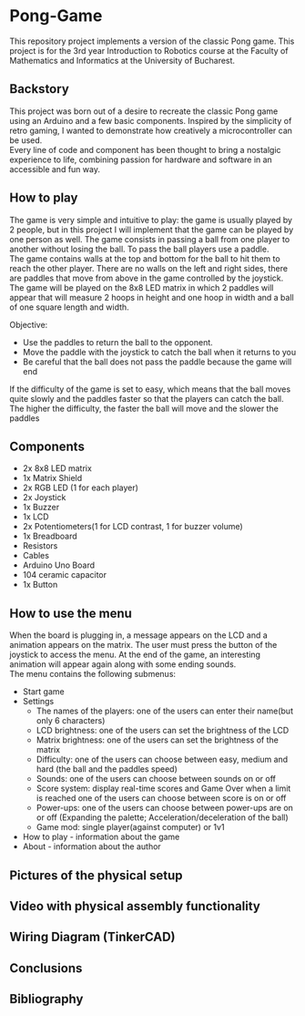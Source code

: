 # Pong-Game
This repository project implements a version of the classic Pong game. This project is for the 3rd year Introduction to Robotics course at the Faculty of Mathematics and Informatics at the University of Bucharest.

## Backstory
This project was born out of a desire to recreate the classic Pong game using an Arduino and a few basic components. Inspired by the simplicity of retro gaming, I wanted to demonstrate how creatively a microcontroller can be used.  
Every line of code and component has been thought to bring a nostalgic experience to life, combining passion for hardware and software in an accessible and fun way.

## How to play
The game is very simple and intuitive to play: the game is usually played by 2 people, but in this project I will implement that the game can be played by one person as well. The game consists in passing a ball from one player to another without losing the ball. To pass the ball players use a paddle.  
The game contains walls at the top and bottom for the ball to hit them to reach the other player. There are no walls on the left and right sides, there are paddles that move from above in the game controlled by the joystick.  
The game will be played on the 8x8 LED matrix in which 2 paddles will appear that will measure 2 hoops in height and one hoop in width and a ball of one square length and width.  

Objective: 
  - Use the paddles to return the ball to the opponent.
  - Move the paddle with the joystick to catch the ball when it returns to you
  - Be careful that the ball does not pass the paddle because the game will end

If the difficulty of the game is set to easy, which means that the ball moves quite slowly and the paddles faster so that the players can catch the ball. The higher the difficulty, the faster the ball will move and the slower the paddles

## Components
- 2x 8x8 LED matrix
- 1x Matrix Shield
- 2x RGB LED (1 for each player)
- 2x Joystick
- 1x Buzzer
- 1x LCD
- 2x Potentiometers(1 for LCD contrast, 1 for buzzer volume)
- 1x Breadboard
- Resistors
- Cables
- Arduino Uno Board
- 104 ceramic capacitor
- 1x Button

## How to use the menu
When the board is plugging in, a message appears on the LCD and a animation appears on the matrix. The user must press the button of the joystick to access the menu. At the end of the game, an interesting animation will appear again along with some ending sounds.  
The menu contains the following submenus:  
- Start game
- Settings
  - The names of the players: one of the users can enter their name(but  only 6 characters)
  - LCD brightness: one of the users can set the brightness of the LCD
  - Matrix brightness: one of the users can set the brightness of the matrix
  - Difficulty: one of the users can choose between easy, medium and hard (the ball and the paddles speed)
  - Sounds: one of the users can choose between sounds on or off
  - Score system: display real-time scores and Game Over when a limit is reached one of the users can choose between score is on or off
  - Power-ups: one of the users can choose between power-ups are on or off (Expanding the palette; Acceleration/deceleration of the ball)
  - Game mod: single player(against computer) or 1v1
- How to play - information about the game
- About - information about the author
  

## Pictures of the physical setup

## Video with physical assembly functionality

## Wiring Diagram (TinkerCAD)

## Conclusions

## Bibliography


